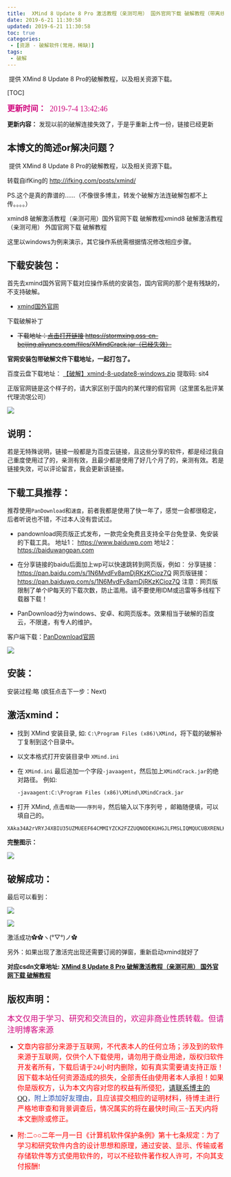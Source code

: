 ```yaml
---
title:  XMind 8 Update 8 Pro 激活教程（亲测可用） 国外官网下载 破解教程（带离线安装包）
date: 2019-6-21 11:30:58
updated: 2019-6-21 11:30:58
toc: true
categories: 
 - [资源 - 破解软件(常用，稀缺)]
tags: 
 - 破解
---
```




​		提供 XMind 8 Update 8 Pro的破解教程，以及相关资源下载。

<!-- more -->

[TOC]

<font color=#D0087E size=4 face="幼圆">**更新时间：**  2019-7-4 13:42:46</font>

**更新内容：**  发现以前的破解连接失效了，于是乎重新上传一份，链接已经更新



## 本博文的简述or解决问题？

​		提供 XMind 8 Update 8 Pro的破解教程，以及相关资源下载。



转载自ifKing的 <http://ifking.com/posts/xmind/>

PS.这个是真的靠谱的……（不像很多博主，转发个破解方法连破解包都不上传。。。。）

xmind8 破解激活教程（亲测可用）国外官网下载 破解教程xmind8 破解激活教程（亲测可用） 外国官网下载 破解教程

这里以windows为例来演示，其它操作系统需根据情况修改相应步骤。





## 下载安装包：

首先去xmind国外官网下载对应操作系统的安装包，国内官网的那个是有残缺的，不支持破解。

- [xmind国外官网](https://www.xmind.cn/download/)

下载破解补丁

- ~~下载地址：[点击打开链接](https://stormxing.oss-cn-beijing.aliyuncs.com/files/XMindCrack.jar)     <https://stormxing.oss-cn-beijing.aliyuncs.com/files/XMindCrack.jar（已经失效）>~~

**官网安装包带破解文件下载地址，一起打包了。**

百度云盘下载地址：    [【破解】xmind-8-update8-windows.zip]( https://pan.baidu.com/s/1y8orgC1xAjafNTKz-vrNlQ )  提取码: sit4



正版官网链是这个样子的，请大家区别于国内的某代理的假官网（这里匿名批评某代理流氓公司）

![](https://raw.githubusercontent.com/touwoyimuli/FigureBed/master/img/20190704134533.png)



## 说明：

若是无特殊说明，链接一般都是为百度云链接，且这些分享的软件，都是经过我自己重度使用过了的，亲测有效，且最少都是使用了好几个月了的，亲测有效。若是链接失效，可以评论留言，我会更新该链接。



## 下载工具推荐：

推荐使用`PanDownload`和`速盘`，前者我都是使用了快一年了，感觉一会都很稳定，后者听说也不错，不过本人没有尝试过。



- pandownload网页版正式发布，一款完全免费且支持全平台免登录、免安装的下载工具。 
    地址1： https://www.baiduwp.com 
    地址2： https://baiduwangpan.com 

- 在分享链接的baidu后面加上wp可以快速跳转到网页版，例如： 
    分享链接： https://pan.baidu.com/s/1N6MvdFv8amDjRKzKCioz7Q 
    网页版链接： https://pan.baiduwp.com/s/1N6MvdFv8amDjRKzKCioz7Q 
    注意：网页版限制了单个IP每天的下载次数，防止滥用。请不要使用IDM或迅雷等多线程下载器下载！ 



- PanDownload分为windows、安卓、和网页版本。效果相当于破解的百度云，不限速，有专人的维护。

客户端下载：[PanDownload官网](http://pandownload.com/)



![](https://raw.githubusercontent.com/touwoyimuli/FigureBed/master/img/20190704140103.png)





## 安装：

安装过程:略 (疯狂点击下一步：Next)



## 激活xmind：

- 找到 XMind 安装目录, 如: `C:\Program Files (x86)\XMind`，将下载的破解补丁复制到这个目录中。

- 以文本格式打开安装目录中 `XMind.ini`

- 在 `XMind.ini` 最后追加一个字段`-javaagent`，然后加上`XMindCrack.jar`的绝对路径。
  例如:

  ```html
  -javaagent:C:\Program Files (x86)\XMind\XMindCrack.jar
  ```

- 打开 XMind, 点击`帮助`——`序列号`，然后输入以下序列号 ，邮箱随便填，可以填自己的。

```html
XAka34A2rVRYJ4XBIU35UZMUEEF64CMMIYZCK2FZZUQNODEKUHGJLFMSLIQMQUCUBXRENLK6NZL37JXP4PZXQFILMQ2RG5R7G4QNDO3PSOEUBOCDRYSSXZGRARV6MGA33TN2AMUBHEL4FXMWYTTJDEINJXUAV4BAYKBDCZQWVF3LWYXSDCXY546U3NBGOI3ZPAP2SO3CSQFNB7VVIY123456789012345
```



**完整图示：**

![](https://raw.githubusercontent.com/touwoyimuli/FigureBed/master/img/1561089679881.png)



##   破解成功：

最后可以看到：

![](https://raw.githubusercontent.com/touwoyimuli/FigureBed/master/img/20190621113541.png)

![](https://raw.githubusercontent.com/touwoyimuli/FigureBed/master/img/20190621113302.png)

 

激活成功✿✿ヽ(°▽°)ノ✿

另外：如果出现了激活完出现还需要订阅的弹窗，重新启动xmind就好了



**对应csdn文章地址:** [**XMind 8 Update 8 Pro 破解激活教程（亲测可用） 国外官网下载 破解教程**](https://blog.csdn.net/qq_33154343/article/details/81867774)

## 版权声明：

<font color=#D0087E size=4 face="幼圆">本文仅用于学习、研究和交流目的，欢迎非商业性质转载。但请注明博客来源</font>

- <font color=#FF0101 size=3 face="幼圆">文章内容部分来源于互联网，不代表本人的任何立场；涉及到的软件来源于互联网，仅供个人下载使用，请勿用于商业用途，版权归软件开发者所有，下载后请于24小时内删除，如有真实需要请支持正版！因下载本站任何资源造成的损失，全部责任由使用者本人承担！如果你是版权方，认为本文内容对您的权益有所侵犯，<font color=#2B4FB0 size=3 face="幼圆">[请联系博主的QQ](https://touwoyimuli.github.io/about/)，附上添加好友理由</font>，且应该提交相应的证明材料，待博主进行严格地审查和背景调查后，情况属实的将在最快时间(三~五天)内将本文删除或修正。</font>

- <font color=#FF0101 size=3 face="幼圆">附:二○○二年一月一日《计算机软件保护条例》第十七条规定：为了学习和研究软件内含的设计思想和原理，通过安装、显示、传输或者存储软件等方式使用软件的，可以不经软件著作权人许可，不向其支付报酬!</font>

  

  
